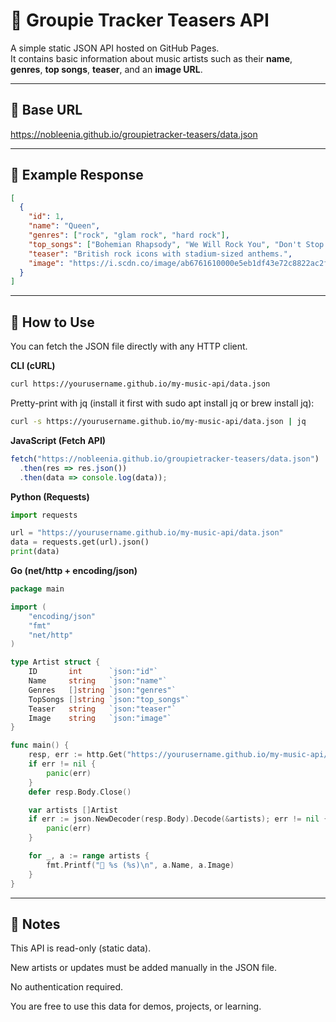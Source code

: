 # 🎵 Groupie Tracker Teasers API

A simple static JSON API hosted on GitHub Pages.  
It contains basic information about music artists such as their **name**, **genres**, **top songs**, **teaser**, and an **image URL**.

---

## 📂 Base URL

https://nobleenia.github.io/groupietracker-teasers/data.json

---

## 📑 Example Response

```json
[
  {
    "id": 1,
    "name": "Queen",
    "genres": ["rock", "glam rock", "hard rock"],
    "top_songs": ["Bohemian Rhapsody", "We Will Rock You", "Don't Stop Me Now"],
    "teaser": "British rock icons with stadium-sized anthems.",
    "image": "https://i.scdn.co/image/ab6761610000e5eb1df43e72c8822ac2f1cfa3df"
  }
]
```
---

## 🚀 How to Use

You can fetch the JSON file directly with any HTTP client.

**CLI (cURL)**
```bash
curl https://yourusername.github.io/my-music-api/data.json
```

Pretty-print with jq (install it first with sudo apt install jq or brew install jq):
```bash
curl -s https://yourusername.github.io/my-music-api/data.json | jq
```

**JavaScript (Fetch API)**
```js
fetch("https://nobleenia.github.io/groupietracker-teasers/data.json")
  .then(res => res.json())
  .then(data => console.log(data));
```

**Python (Requests)**
```python
import requests

url = "https://yourusername.github.io/my-music-api/data.json"
data = requests.get(url).json()
print(data)
```

**Go (net/http + encoding/json)**
```go
package main

import (
    "encoding/json"
    "fmt"
    "net/http"
)

type Artist struct {
    ID       int      `json:"id"`
    Name     string   `json:"name"`
    Genres   []string `json:"genres"`
    TopSongs []string `json:"top_songs"`
    Teaser   string   `json:"teaser"`
    Image    string   `json:"image"`
}

func main() {
    resp, err := http.Get("https://yourusername.github.io/my-music-api/data.json")
    if err != nil {
        panic(err)
    }
    defer resp.Body.Close()

    var artists []Artist
    if err := json.NewDecoder(resp.Body).Decode(&artists); err != nil {
        panic(err)
    }

    for _, a := range artists {
        fmt.Printf("🎤 %s (%s)\n", a.Name, a.Image)
    }
}
```

---
## 📌 Notes

This API is read-only (static data).

New artists or updates must be added manually in the JSON file.

No authentication required.

You are free to use this data for demos, projects, or learning.